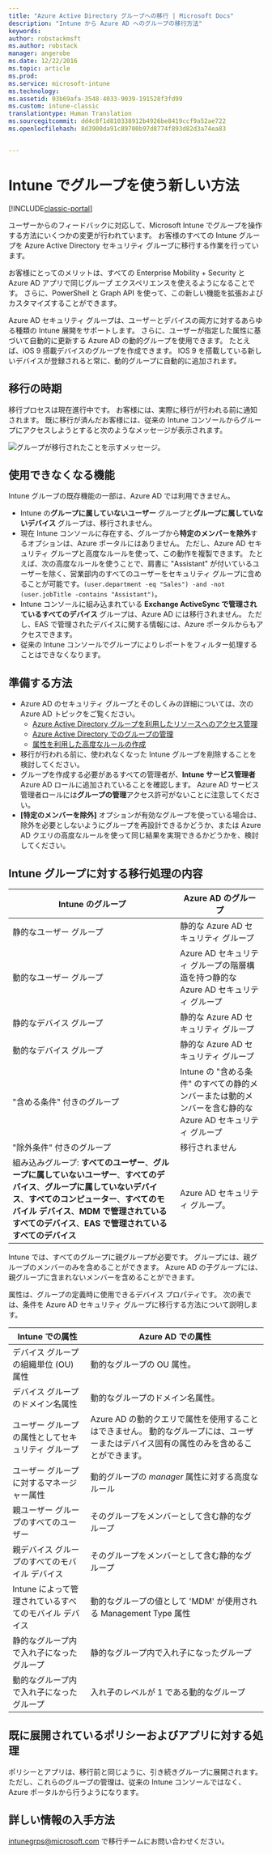 ```yaml
---
title: "Azure Active Directory グループへの移行 | Microsoft Docs"
description: "Intune から Azure AD へのグループの移行方法"
keywords: 
author: robstackmsft
ms.author: robstack
manager: angerobe
ms.date: 12/22/2016
ms.topic: article
ms.prod: 
ms.service: microsoft-intune
ms.technology: 
ms.assetid: 03b69afa-3548-4033-9039-191528f3fd99
ms.custom: intune-classic
translationtype: Human Translation
ms.sourcegitcommit: dd4c8f1d810338912b4926be8419ccf9a52ae722
ms.openlocfilehash: 8d3900da91c89700b97d8774f893d82d3a74ea83


---
```


# <a name="a-new-way-of-using-groups-in-intune"></a>Intune でグループを使う新しい方法

[!INCLUDE[classic-portal](../includes/classic-portal.md)]

ユーザーからのフィードバックに対応して、Microsoft Intune でグループを操作する方法にいくつかの変更が行われています。
お客様のすべての Intune グループを Azure Active Directory セキュリティ グループに移行する作業を行っています。

お客様にとってのメリットは、すべての Enterprise Mobility + Security と Azure AD アプリで同じグループ エクスペリエンスを使えるようになることです。 さらに、PowerShell と Graph API を使って、この新しい機能を拡張およびカスタマイズすることができます。

Azure AD セキュリティ グループは、ユーザーとデバイスの両方に対するあらゆる種類の Intune 展開をサポートします。 さらに、ユーザーが指定した属性に基づいて自動的に更新する Azure AD の動的グループを使用できます。 たとえば、iOS 9 搭載デバイスのグループを作成できます。 IOS 9 を搭載している新しいデバイスが登録されると常に、動的グループに自動的に追加されます。

## <a name="when-is-this-happening"></a>移行の時期

移行プロセスは現在進行中です。 お客様には、実際に移行が行われる前に通知されます。
既に移行が済んだお客様には、従来の Intune コンソールからグループにアクセスしようとすると次のようなメッセージが表示されます。

![グループが移行されたことを示すメッセージ。](http://i.imgur.com/72KRaXj.png)

## <a name="what-wont-be-available"></a>使用できなくなる機能

Intune グループの既存機能の一部は、Azure AD では利用できません。

- Intune の**グループに属していないユーザー** グループと**グループに属していないデバイス** グループは、移行されません。
- 現在 Intune コンソールに存在する、グループから**特定のメンバーを除外**するオプションは、Azure ポータルにはありません。 ただし、Azure AD セキュリティ グループと高度なルールを使って、この動作を複製できます。 たとえば、次の高度なルールを使うことで、肩書に "Assistant" が付いているユーザーを除く、営業部内のすべてのユーザーをセキュリティ グループに含めることが可能です。`(user.department -eq "Sales") -and -not (user.jobTitle -contains "Assistant")`。
- Intune コンソールに組み込まれている **Exchange ActiveSync で管理されているすべてのデバイス** グループは、Azure AD には移行されません。 ただし、EAS で管理されたデバイスに関する情報には、Azure ポータルからもアクセスできます。
- 従来の Intune コンソールでグループによりレポートをフィルター処理することはできなくなります。
<!--- - Custom group targeting of notification rules will not be available. ROB I took this out as I couldn't replicate the behavior. --->

## <a name="how-to-get-ready"></a>準備する方法

- Azure AD のセキュリティ グループとそのしくみの詳細については、次の Azure AD トピックをご覧ください。
    -  [Azure Active Directory グループを利用したリソースへのアクセス管理](https://azure.microsoft.com/en-us/documentation/articles/active-directory-manage-groups/)
    -  [Azure Active Directory でのグループの管理](https://azure.microsoft.com/en-us/documentation/articles/active-directory-accessmanagement-manage-groups/)
    -  [属性を利用した高度なルールの作成](https://azure.microsoft.com/en-us/documentation/articles/active-directory-accessmanagement-groups-with-advanced-rules/)
- 移行が行われる前に、使われなくなった Intune グループを削除することを検討してください。
-  グループを作成する必要があるすべての管理者が、**Intune サービス管理者** Azure AD ロールに追加されていることを確認します。 Azure AD サービス管理者ロールには**グループの管理**アクセス許可がないことに注意してください。
-  **[特定のメンバーを除外]** オプションが有効なグループを使っている場合は、除外を必要としないようにグループを再設計できるかどうか、または Azure AD クエリの高度なルールを使って同じ結果を実現できるかどうかを、検討してください。


## <a name="what-happens-to-intune-groups"></a>Intune グループに対する移行処理の内容

| Intune のグループ|Azure AD のグループ|
|-----------------------------------------------------------------------|-------------------------------------------------------------|
|静的なユーザー グループ|静的な Azure AD セキュリティ グループ|
|動的なユーザー グループ|Azure AD セキュリティ グループの階層構造を持つ静的な Azure AD セキュリティ グループ|
|静的なデバイス グループ|静的な Azure AD セキュリティ グループ|
|動的なデバイス グループ|静的な Azure AD セキュリティ グループ|
|"含める条件" 付きのグループ|Intune の "含める条件" のすべての静的メンバーまたは動的メンバーを含む静的な Azure AD セキュリティ グループ|
|"除外条件" 付きのグループ|移行されません|
|組み込みグループ: **すべてのユーザー**、**グループに属していないユーザー**、**すべてのデバイス**、**グループに属していないデバイス**、**すべてのコンピューター**、**すべてのモバイル デバイス**、**MDM で管理されているすべてのデバイス**、**EAS で管理されているすべてのデバイス**|Azure AD セキュリティ グループ。|

Intune では、すべてのグループに親グループが必要です。 グループには、親グループのメンバーのみを含めることができます。 Azure AD の子グループには、親グループに含まれないメンバーを含めることができます。

属性は、グループの定義時に使用できるデバイス プロパティです。 次の表では、条件を Azure AD セキュリティ グループに移行する方法について説明します。

| Intune での属性|Azure AD での属性|
|-----------------------------------------------------------------------|-------------------------------------------------------------|
|デバイス グループの組織単位 (OU) 属性|動的なグループの OU 属性。|
|デバイス グループのドメイン名属性|動的なグループのドメイン名属性。|
|ユーザー グループの属性としてセキュリティ グループ|Azure AD の動的クエリで属性を使用することはできません。 動的なグループには、ユーザーまたはデバイス固有の属性のみを含めることができます。|
|ユーザー グループに対するマネージャー属性|動的グループの *manager* 属性に対する高度なルール|
|親ユーザー グループのすべてのユーザー|そのグループをメンバーとして含む静的なグループ|
|親デバイス グループのすべてのモバイル デバイス|そのグループをメンバーとして含む静的なグループ|
|Intune によって管理されているすべてのモバイル デバイス|動的なグループの値として 'MDM' が使用される Management Type 属性|
|静的なグループ内で入れ子になったグループ |静的なグループ内で入れ子になったグループ|
|動的なグループ内で入れ子になったグループ|入れ子のレベルが 1 である動的なグループ|

## <a name="what-happens-to-policies-and-apps-youve-already-deployed"></a>既に展開されているポリシーおよびアプリに対する処理

ポリシーとアプリは、移行前と同じように、引き続きグループに展開されます。 ただし、これらのグループの管理は、従来の Intune コンソールではなく、Azure ポータルから行うようになります。


## <a name="how-to-get-more-information"></a>詳しい情報の入手方法

[intunegrps@microsoft.com](mailto:intunegrps@microsoft.com) で移行チームにお問い合わせください。    
     




<!--HONumber=Dec16_HO4-->


